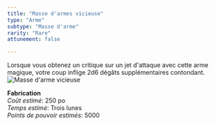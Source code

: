 ```yaml
---
title: "Masse d'armes vicieuse"
type: "Arme"
subtype: "Masse d'arme"
rarity: "Rare"
attunement: false

---
```

Lorsque vous obtenez un critique sur un jet d'attaque avec cette arme magique, votre coup inflige 2d6 dégâts supplémentaires contondant.   
![Masse d'arme vicieuse](https://www.douaratil.fr/illustrations/objet/massedarmevicieuse.jpg)

**Fabrication**  
*Coût estimé*: 250 po    
*Temps estimé*: Trois lunes  
*Points de pouvoir estimés*: 5000        
